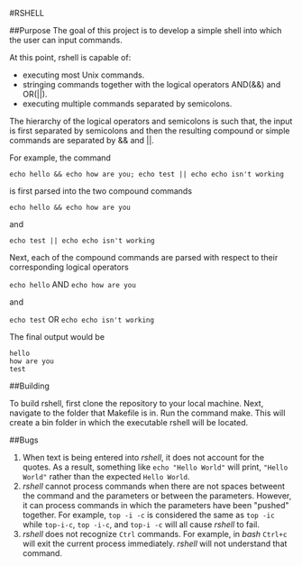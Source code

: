 #RSHELL

##Purpose
The goal of this project is to develop a simple shell into which the user can input commands.

At this point, rshell is capable of:
* executing most Unix commands.
* stringing commands together with the logical operators AND(&&) and OR(||).
* executing multiple commands separated by semicolons.

The hierarchy of the logical operators and semicolons is such that, the input is first separated by semicolons and then the resulting compound or simple commands are separated by && and ||.

For example, the command

`echo hello && echo how are you; echo test || echo echo isn't working`

is first parsed into the two compound commands

`echo hello && echo how are you`

and

`echo test || echo echo isn't working`

Next, each of the compound commands are parsed with respect to their corresponding logical operators

`echo hello` AND `echo how are you`

and

`echo test` OR `echo echo isn't working`

The final output would be

```
hello
how are you
test
```

##Building

To build rshell, first clone the repository to your local machine. Next, navigate to the folder that Makefile is in. Run the command make. This will create a bin folder in which the executable rshell will be located.


##Bugs
1. When text is being entered into *rshell*, it does not account for the quotes. As a result, something like `echo "Hello World"` will print, `"Hello World"` rather than the expected `Hello World`.
2. *rshell* cannot process commands when there are not spaces betweent the command and the parameters or between the parameters. However, it can process commands in which the parameters have been "pushed" together. For example, `top -i -c` is considered the same as `top -ic` while `top-i-c`, `top -i-c`, and `top-i -c` will all cause *rshell* to fail.
3. *rshell* does not recognize `Ctrl` commands. For example, in *bash* `Ctrl+c` will exit the current process immediately. *rshell* will not understand that command.
